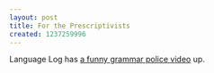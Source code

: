 ```yaml
---
layout: post
title: For the Prescriptivists
created: 1237259996
---
```

Language Log has [a funny grammar police video](http://languagelog.ldc.upenn.edu/nll/?p=1173) up.
